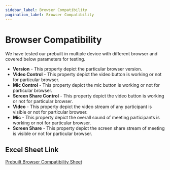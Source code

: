 ```yaml
---
sidebar_label: Browser Compatibility
pagination_label: Browser Compatibility
---
```


# Browser Compatibility

We have tested our prebuilt in multiple device with different browser and covered below parameters for testing.

- **Version** - This property depict the particular browser version.
- **Video Control** - This property depict the video button is working or not for particular browser.
- **Mic Control** - This property depict the mic button is working or not for particular browser.
- **Screen Share Control** - This property depict the video button is working or not for particular browser.
- **Video** - This property depict the video stream of any participant is visible or not for particular browser.
- **Mic** - This property depict the overall sound of meeting participants is working or not for particular browser.
- **Screen Share** - This property depict the screen share stream of meeting is visible or not for particular browser.

## Excel Sheet Link

[Prebuilt Browser Compatibility Sheet](https://docs.google.com/spreadsheets/d/1AA1rTVdlBPVYSTKcEP0SMtYSeuRvMeMGTNjXXij4GoM/edit#gid=1900775605)
